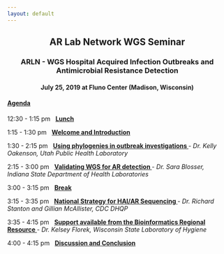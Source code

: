 ```yaml
---
layout: default
---
```

<h2 align="center"> AR Lab Network WGS Seminar</h2>

<h3 align="center">ARLN - WGS
Hospital Acquired Infection Outbreaks and Antimicrobial Resistance Detection</h3>
<h4 align="center">July 25, 2019 at Fluno Center (Madison, Wisconsin)</h4>



<h4><u> Agenda</u></h4>

12:30 - 1:15 pm &nbsp; <b><a href="">Lunch</a></b><br />

1:15 - 1:30 pm &nbsp; <b><a href="">Welcome and Introduction</a></b><br />

1:30 - 2:15 pm &nbsp; <b><a href="">Using phylogenies in outbreak investigations </a> </b> - <i>Dr. Kelly Oakenson, Utah
Public Health Laboratory</i><br />

2:15 - 3:00 pm &nbsp; <b><a href="">Validating WGS for AR detection </a> </b> - <i>Dr. Sara Blosser, Indiana State Department of
Health Laboratories</i><br />

3:00 - 3:15 pm &nbsp; <b><a href="">Break</a></b><br />

3:15 - 3:35 pm &nbsp; <b><a href="">National Strategy for HAI/AR Sequencing </a> </b> - <i>Dr. Richard Stanton and Gillian McAllister, CDC DHQP</i><br />

3:35 - 4:15 pm &nbsp; <b><a href="">Support available from the Bioinformatics
Regional Resource </a> </b> - <i>Dr. Kelsey Florek,
Wisconsin State Laboratory of Hygiene</i><br />

4:00 - 4:15 pm &nbsp; <b><a href="">Discussion and Conclusion</a></b><br />
